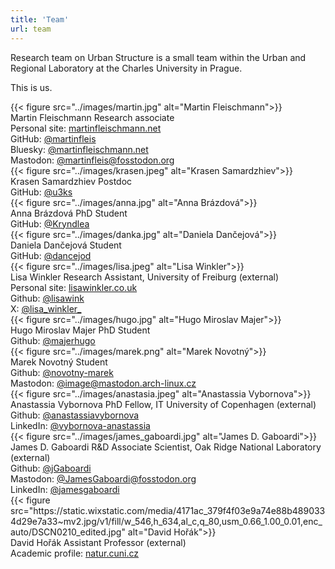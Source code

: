 ```yaml
---
title: 'Team'
url: team
---
```


Research team on Urban Structure is a small team within the Urban and Regional Laboratory at the Charles University in Prague.

This is us.

<div class="split-container">
    <div class="left-side">
        {{< figure src="../images/martin.jpg" alt="Martin Fleischmann">}}
    </div>
    <div class="right-side">
        <div>
            <span class="name">Martin Fleischmann</span> Research associate
            <br>
            <span class="pygment">Personal site:</span> <a href="https://martinfleischmann.net/">martinfleischmann.net</a>
            <br>
            <span class="pygment">GitHub:</span> <a href="https://github.com/martinfleis">@martinfleis</a>
            <br>
            <span class="pygment">Bluesky:</span> <a href="https://bsky.app/profile/martinfleischmann.net">@martinfleischmann.net</a>
            <br>
            <span class="pygment">Mastodon:</span> <a href="https://fosstodon.org/@martinfleis">@martinfleis@fosstodon.org</a>
        </div>
    </div>
</div>

<div class="split-container">
    <div class="left-side">
        {{< figure src="../images/krasen.jpeg" alt="Krasen Samardzhiev">}}
    </div>
    <div class="right-side">
        <div>
            <span class="name">Krasen Samardzhiev</span> Postdoc
            <br>
            <span class="pygment">GitHub:</span> <a href="https://github.com/u3ks">@u3ks</a>
        </div>
    </div>
</div>

<div class="split-container">
    <div class="left-side">
        {{< figure src="../images/anna.jpg" alt="Anna Brázdová">}}
    </div>
    <div class="right-side">
        <div>
            <span class="name">Anna Brázdová</span> PhD Student
            <br>
            <span class="pygment">GitHub:</span> <a href="https://github.com/Kryndlea">@Kryndlea</a>
        </div>
    </div>
</div>

<div class="split-container">
    <div class="left-side">
        {{< figure src="../images/danka.jpg" alt="Daniela Dančejová">}}
    </div>
    <div class="right-side">
        <div>
            <span class="name">Daniela Dančejová</span> Student
            <br>
            <span class="pygment">GitHub:</span> <a href="https://github.com/dancejod">@dancejod</a>
        </div>
    </div>
</div>

<div class="split-container">
    <div class="left-side">
        {{< figure src="../images/lisa.jpeg" alt="Lisa Winkler">}}
    </div>
    <div class="right-side">
        <div>
            <span class="name">Lisa Winkler</span> Research Assistant, University of Freiburg (external)
            <br>
            <span class="pygment">Personal site:</span> <a href="https://lisawinkler.co.uk/">lisawinkler.co.uk</a>
            <br>
            <span class="pygment">Github:</span> <a href="https://github.com/lisawink">@lisawink</a>
            <br>
            <span class="pygment">X:</span> <a href="https://twitter.com/lisa_winkler_">@lisa_winkler_</a>
        </div>
    </div>
</div>

<div class="split-container">
    <div class="left-side">
        {{< figure src="../images/hugo.jpg" alt="Hugo Miroslav Majer">}}
    </div>
    <div class="right-side">
        <div>
            <span class="name">Hugo Miroslav Majer</span> PhD Student
            <br>
            <span class="pygment">Github:</span> <a href="https://github.com/majerhugo">@majerhugo</a>
        </div>
    </div>
</div>

<div class="split-container">
    <div class="left-side">
        {{< figure src="../images/marek.png" alt="Marek Novotný">}}
    </div>
    <div class="right-side">
        <div>
            <span class="name">Marek Novotný</span> Student
            <br>
            <span class="pygment">Github:</span> <a href="https://github.com/novotny-marek">@novotny-marek</a>
            <br>
            <span class="pygment">Mastodon:</span> <a href="https://mastodon.arch-linux.cz/@image">@image@mastodon.arch-linux.cz</a>
        </div>
    </div>
</div>

<div class="split-container">
    <div class="left-side">
        {{< figure src="../images/anastasia.jpeg" alt="Anastassia Vybornova">}}
    </div>
    <div class="right-side">
        <div>
            <span class="name">Anastassia Vybornova</span> PhD Fellow, IT University of Copenhagen (external)
            <br>
            <span class="pygment">Github:</span> <a href="https://github.com/anastassiavybornova">@anastassiavybornova</a>
            <br>
            <span class="pygment">LinkedIn:</span> <a href="https://www.linkedin.com/in/vybornova-anastassia/">@vybornova-anastassia</a>
        </div>
    </div>
</div>

<div class="split-container">
    <div class="left-side">
        {{< figure src="../images/james_gaboardi.jpg" alt="James D. Gaboardi">}}
    </div>
    <div class="right-side">
        <div>
            <span class="name">James D. Gaboardi</span> R&D Associate Scientist, Oak Ridge National Laboratory (external)
            <br>
            <span class="pygment">Github:</span> <a href="https://github.com/jGaboardi">@jGaboardi</a>
            <br>
            <span class="pygment">Mastodon:</span> <a href="https://fosstodon.org/@JamesGaboardi">@JamesGaboardi@fosstodon.org</a>
            <br>
            <span class="pygment">LinkedIn:</span> <a href="https://www.linkedin.com/in/jamesgaboardi">@jamesgaboardi</a>
        </div>
    </div>
</div>

<div class="split-container">
    <div class="left-side">
        {{< figure src="https://static.wixstatic.com/media/4171ac_379f4f03e9a74e88b4890334d29e7a33~mv2.jpg/v1/fill/w_546,h_634,al_c,q_80,usm_0.66_1.00_0.01,enc_auto/DSCN0210_edited.jpg" alt="David Hořák">}}
    </div>
    <div class="right-side">
        <div>
            <span class="name">David Hořák</span> Assistant Professor (external)
            <br>
            <span class="pygment">Academic profile:</span> <a href="https://www.natur.cuni.cz/biology/ecology/people/david-horak?set_language=en">natur.cuni.cz</a>
        </div>
    </div>
</div>
